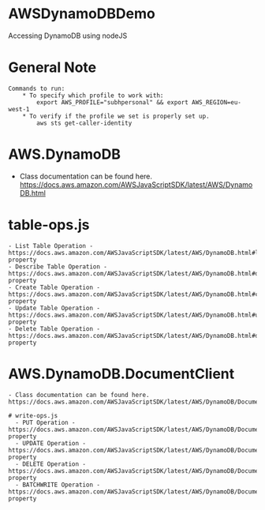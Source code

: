 # AWSDynamoDBDemo
Accessing DynamoDB using nodeJS

# General Note
    Commands to run:
        * To specify which profile to work with:
            export AWS_PROFILE="subhpersonal" && export AWS_REGION=eu-west-1
        * To verify if the profile we set is properly set up.
            aws sts get-caller-identity

# AWS.DynamoDB
  - Class documentation can be found here. https://docs.aws.amazon.com/AWSJavaScriptSDK/latest/AWS/DynamoDB.html

  # table-ops.js
    - List Table Operation - https://docs.aws.amazon.com/AWSJavaScriptSDK/latest/AWS/DynamoDB.html#listTables-property
    - Describe Table Operation - https://docs.aws.amazon.com/AWSJavaScriptSDK/latest/AWS/DynamoDB.html#describeTable-property
    - Create Table Operation - https://docs.aws.amazon.com/AWSJavaScriptSDK/latest/AWS/DynamoDB.html#createTable-property
    - Update Table Operation - https://docs.aws.amazon.com/AWSJavaScriptSDK/latest/AWS/DynamoDB.html#updateTable-property
    - Delete Table Operation - https://docs.aws.amazon.com/AWSJavaScriptSDK/latest/AWS/DynamoDB.html#deleteTable-property


# AWS.DynamoDB.DocumentClient
    - Class documentation can be found here. https://docs.aws.amazon.com/AWSJavaScriptSDK/latest/AWS/DynamoDB/DocumentClient.html

    # write-ops.js
      - PUT Operation - https://docs.aws.amazon.com/AWSJavaScriptSDK/latest/AWS/DynamoDB/DocumentClient.html#put-property
      - UPDATE Operation - https://docs.aws.amazon.com/AWSJavaScriptSDK/latest/AWS/DynamoDB/DocumentClient.html#update-property
      - DELETE Operation - https://docs.aws.amazon.com/AWSJavaScriptSDK/latest/AWS/DynamoDB/DocumentClient.html#delete-property
      - BATCHWRITE Operation - https://docs.aws.amazon.com/AWSJavaScriptSDK/latest/AWS/DynamoDB/DocumentClient.html#batchWrite-property


